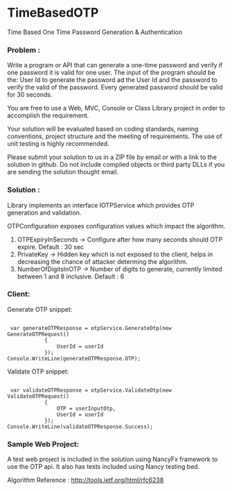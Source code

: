 # TimeBasedOTPTime Based One Time Password Generation &amp; Authentication### Problem :Write a program or API that can generate a one-time password and verify if one password it is valid for one user. The input of the program should be the: User Id to generate the password ad the User Id and the password to verify the valid of the password. Every generated password should be valid for 30 seconds.You are free to use a Web, MVC, Console or Class Library project in order to accomplish the requirement.Your solution will be evaluated based on coding standards, naming conventions, project structure and the meeting of requirements. The use of unit testing is highly recommended. Please submit your solution to us in a ZIP file by email or with a link to the solution in github. Do not include compiled objects or third party DLLs if you are sending the solution thought email.### Solution :Library implements an interface IOTPService which provides OTP generation and validation.OTPConfiguration exposes configuration values which impact the algorithm.1. OTPExpiryInSeconds -> Configure after how many seconds should OTP expire. Default : 30 sec2. PrivateKey -> Hidden key which is not exposed to the client, helps in decreasing the chance of attacker determing the algorithm.3. NumberOfDigitsInOTP -> Number of digits to generate, currently limited between 1 and 8 inclusive. Default : 6### Client:Generate OTP snippet:<pre><code> var generateOTPResponse = otpService.GenerateOtp(new GenerateOTPRequest()            {                UserId = userId            });Console.WriteLine(generateOTPResponse.OTP);</code></pre>Validate OTP snippet:<pre><code> var validateOTPResponse = otpService.ValidateOtp(new ValidateOTPRequest()            {                OTP = userInputOtp,                UserId = userId            });Console.WriteLine(validateOTPResponse.Success);</code></pre>### Sample Web Project:A test web project is included in the solution using NancyFx framework to use the OTP api. It also has tests included using Nancy testing bed.Algorithm Reference : http://tools.ietf.org/html/rfc6238